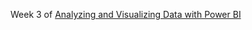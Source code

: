 Week 3 of [Analyzing and Visualizing Data with Power BI](https://www.edx.org/course/data-analysis-in-power-bi)
